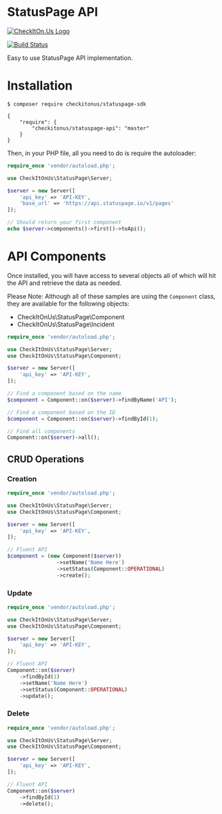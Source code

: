 StatusPage API
=================

[![CheckItOn.Us Logo](https://www.checkiton.us/img/mono-logo.png)](https://www.checkiton.us)

[![Build Status](https://travis-ci.org/checkitonus/php-statuspage-sdk.svg?branch=master)](https://travis-ci.org/checkitonus/php-statuspage-sdk)

Easy to use StatusPage API implementation.

# Installation

```
$ composer require checkitonus/statuspage-sdk
```

```
{
    "require": {
        "checkitonus/statuspage-api": "master"
    }
}
```

Then, in your PHP file, all you need to do is require the autoloader:

```php
require_once 'vendor/autoload.php';

use CheckItOnUs\StatusPage\Server;

$server = new Server([
    'api_key' => 'API-KEY',
    'base_url' => 'https://api.statuspage.io/v1/pages'
]);

// Should return your first component
echo $server->components()->first()->toApi();
```

# API Components

Once installed, you will have access to several objects all of which will hit the API and retrieve the data as needed.

Please Note: Although all of these samples are using the `Component` class, they are available for the following objects:

* CheckItOnUs\StatusPage\Component
* CheckItOnUs\StatusPage\Incident

```php
require_once 'vendor/autoload.php';

use CheckItOnUs\StatusPage\Server;
use CheckItOnUs\StatusPage\Component;

$server = new Server([
    'api_key' => 'API-KEY',
]);

// Find a component based on the name
$component = Component::on($server)->findByName('API');

// Find a component based on the ID
$component = Component::on($server)->findById(1);

// Find all components
Component::on($server)->all();
```

## CRUD Operations

### Creation

```php
require_once 'vendor/autoload.php';

use CheckItOnUs\StatusPage\Server;
use CheckItOnUs\StatusPage\Component;

$server = new Server([
    'api_key' => 'API-KEY',
]);

// Fluent API
$component = (new Component($server))
                ->setName('Name Here')
                ->setStatus(Component::OPERATIONAL)
                ->create();
```

### Update

```php
require_once 'vendor/autoload.php';

use CheckItOnUs\StatusPage\Server;
use CheckItOnUs\StatusPage\Component;

$server = new Server([
    'api_key' => 'API-KEY',
]);

// Fluent API
Component::on($server)
    ->findById(1)
    ->setName('Name Here')
    ->setStatus(Component::OPERATIONAL)
    ->update();
```

### Delete

```php
require_once 'vendor/autoload.php';

use CheckItOnUs\StatusPage\Server;
use CheckItOnUs\StatusPage\Component;

$server = new Server([
    'api_key' => 'API-KEY',
]);

// Fluent API
Component::on($server)
    ->findById(1)
    ->delete();
```
